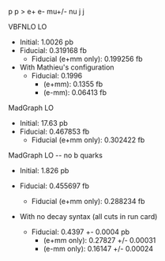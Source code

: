 p p > e+ e- mu+/- nu j j

VBFNLO LO
* Initial: 1.0026 pb
* Fiducial: 0.319168 fb
   * Fiducial (e+mm only): 0.199256 fb
* With Mathieu's configuration
  * Fiducial: 0.1996
    * (e+mm): 0.1355 fb
    * (e-mm): 0.06413 fb

MadGraph LO
* Initial: 17.63 pb
* Fiducial: 0.467853 fb
   * Fiducial (e+mm only): 0.302422 fb

MadGraph LO -- no b quarks
* Initial: 1.826 pb
* Fiducial: 0.455697 fb
    * Fiducial (e+mm only): 0.288234 fb 

* With no decay syntax (all cuts in run card)
    * Fiducial: 0.4397 +- 0.0004 pb
        * (e+mm only): 0.27827 +/- 0.00031
        * (e-mm only): 0.16147 +/- 0.00024


